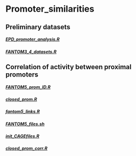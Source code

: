 # Promoter_similarities

## Preliminary datasets
<h5><a href="scripts/EPD_promoter_analysis.R">EPD_promoter_analysis.R</a></h5>
<h5><a href="scripts/FANTOM3_4_datasets.R">FANTOM3_4_datasets.R</a></h5>


## Correlation of activity between proximal promoters

<h5><a href="scripts/FANTOM5_prom_ID.R">FANTOM5_prom_ID.R</a></h5>

<h5><a href="scripts/closed_prom.R">closed_prom.R</a></h5>

<h5><a href="scripts/fantom5_links.R">fantom5_links.R</a></h5>

<h5><a href="scripts/FANTOM5_files.sh">FANTOM5_files.sh</a></h5>

<h5><a href="scripts/init_CAGEfiles.R">init_CAGEfiles.R</a></h5>

<h5><a href="scripts/closed_prom_corr.R">closed_prom_corr.R</a></h5>



